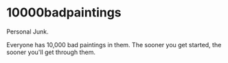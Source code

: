# 10000badpaintings
Personal Junk.

Everyone has 10,000 bad paintings in them. The sooner you get started, the sooner you'll get through them.
